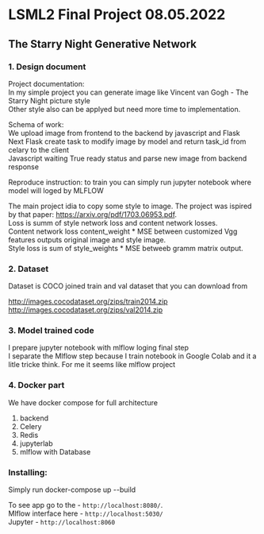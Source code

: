 # LSML2 Final Project 08.05.2022
## The Starry Night Generative Network

### 1. Design document 

Project documentation:  
In my simple project you can generate image like Vincent van Gogh - The Starry Night picture style  
Other style also can be applyed but need more time to implementation.

Schema of work:  
We upload image from frontend to the backend by javascript and Flask   
Next Flask create task to modify image by model and return task_id from celary to the client   
Javascript waiting True ready status and parse new image from backend response   

Reproduce instruction: to train you can simply run jupyter notebook where model will loged by MLFLOW   


The main project idia to copy some style to image. 
The project was ispired by that paper: https://arxiv.org/pdf/1703.06953.pdf.  
Loss is summ of style network loss and content network losses.  
Content network loss content_weight * MSE between customized Vgg  features outputs original image and style image.  
Style loss is sum of style_weights * MSE betweeb gramm matrix output.  


### 2. Dataset
Dataset is COCO joined train and val dataset that you can download from 

http://images.cocodataset.org/zips/train2014.zip  
http://images.cocodataset.org/zips/val2014.zip  


### 3. Model trained code
I prepare jupyter notebook with mlflow loging final step  
I separate the Mlflow step because I train notebook in Google Colab and it a litle tricke think.
For me it seems like mlflow project



### 4. Docker part 
We have docker compose for full architecture
1) backend
2) Celery
3) Redis
4) jupyterlab
6) mlflow with Database


### Installing:
Simply run docker-compose up --build


To see app go to the - `http://localhost:8080/`.  
Mlflow interface here - `http://localhost:5030/`    
Jupyter - `http://localhost:8060`  
